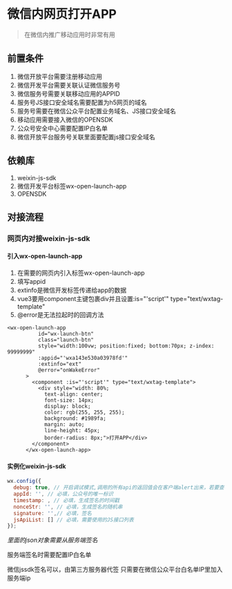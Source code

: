 # 微信内网页打开APP

> 在微信内推广移动应用时非常有用

## 前置条件

1. 微信开放平台需要注册移动应用
2. 微信开发平台需要关联认证微信服务号
3. 微信服务号需要关联移动应用的APPID
4. 服务号JS接口安全域名需要配置为h5网页的域名
5. 服务号需要在微信公众平台配置业务域名、JS接口安全域名
6. 移动应用需要接入微信的OPENSDK
7. 公众号安全中心需要配置IP白名单
8. 微信开放平台服务号关联里面要配置js接口安全域名

## 依赖库

1. weixin-js-sdk
2. 微信开发平台标签wx-open-launch-app
3. OPENSDK

## 对接流程

### 网页内对接weixin-js-sdk

#### 引入wx-open-launch-app

1. 在需要的网页内引入标签wx-open-launch-app
2. 填写appid
3. extinfo是微信开发标签传递给app的数据
4. vue3要用component主键包裹div并且设置:is="'script'" type="text/wxtag-template"
5. @error是无法拉起时的回调方法

``` vue
<wx-open-launch-app
          id="wx-launch-btn"
          class="launch-btn"
          style="width:100vw; position:fixed; bottom:70px; z-index: 99999999"
          :appid="'wxa143e530a03978fd'"
          :extinfo="ext"
          @error="onWakeError"
      >
        <component :is="'script'" type="text/wxtag-template">
          <div style="width: 80%;
            text-align: center;
            font-size: 14px;
            display: block;
            color: rgb(255, 255, 255);
            background: #1989fa;
            margin: auto;
            line-height: 45px;
            border-radius: 8px;">打开APP</div>
        </component>
      </wx-open-launch-app>
```


#### 实例化weixin-js-sdk

```javascript
wx.config({
  debug: true, // 开启调试模式,调用的所有api的返回值会在客户端alert出来，若要查看传入的参数，可以在pc端打开，参数信息会通过log打出，仅在pc端时才会打印。
  appId: '', // 必填，公众号的唯一标识
  timestamp: , // 必填，生成签名的时间戳
  nonceStr: '', // 必填，生成签名的随机串
  signature: '',// 必填，签名
  jsApiList: [] // 必填，需要使用的JS接口列表
});
```

_里面的json对象需要从服务端签名_

服务端签名时需要配置IP白名单

微信jssdk签名可以，由第三方服务器代签
只需要在微信公众平台白名单IP里加入服务端ip